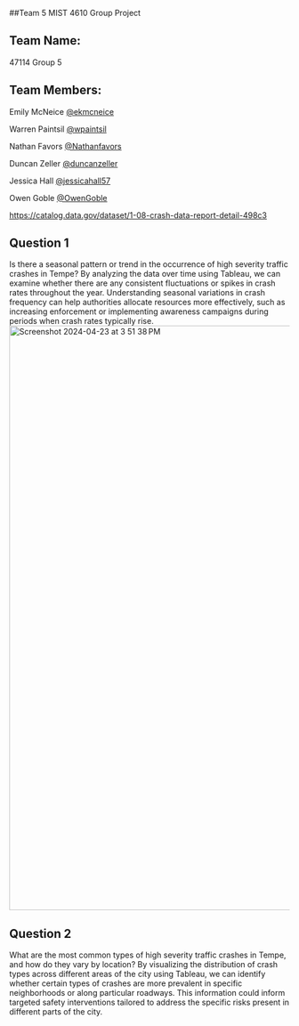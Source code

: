 ##Team 5 MIST 4610 Group Project 
## Team Name:
47114 Group 5

## Team Members:

Emily McNeice    [@ekmcneice](https://github.com/ekmcneice/MIST4610-Group-5)

Warren Paintsil  [@wpaintsil](https://github.com/wpaintsil/MIST4610-Group-5)

Nathan Favors [@Nathanfavors](https://github.com/ekmcneice/MIST4610-Group-5)

Duncan Zeller   [@duncanzeller](https://github.com/duncanzeller/MIST4610-Group-5)

Jessica Hall [@jessicahall57](https://github.com/jessicahall57/MIST4610-Group-5)

Owen Goble [@OwenGoble](https://github.com/OwenGoble/MIST4610-Group-5.git)


https://catalog.data.gov/dataset/1-08-crash-data-report-detail-498c3



## Question 1

Is there a seasonal pattern or trend in the occurrence of high severity traffic crashes in Tempe? By analyzing the data over time using Tableau, we can examine whether there are any consistent fluctuations or spikes in crash rates throughout the year. Understanding seasonal variations in crash frequency can help authorities allocate resources more effectively, such as increasing enforcement or implementing awareness campaigns during periods when crash rates typically rise.
<img width="1051" alt="Screenshot 2024-04-23 at 3 51 38 PM" src="https://github.com/ekmcneice/Group-Project-2-MIST4610/assets/163002253/c154355c-6253-4724-a964-7b4285ab8c5d">


## Question 2
 What are the most common types of high severity traffic crashes in Tempe, and how do they vary by location? By visualizing the distribution of crash types across different areas of the city using Tableau, we can identify whether certain types of crashes are more prevalent in specific neighborhoods or along particular roadways. This information could inform targeted safety interventions tailored to address the specific risks present in different parts of the city.


